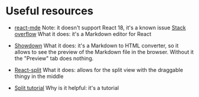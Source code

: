 # Useful resources

* [react-mde](https://www.npmjs.com/package/react-mde)
Note: it doesn't support React 18, it's a known issue [Stack overflow](https://stackoverflow.com/questions/73077186/react-mde-cant-install-on-react-18-2-0)
What it does: it's a Markdown editor for React

* [Showdown](https://www.npmjs.com/package/showdown)
What it does: it's a Markdown to HTML converter, so it allows to see the preview of the Markdown file in the browser. Without it the "Preview" tab does nothing.

* [React-split](https://www.npmjs.com/package/react-split)
What it does: allows for the split view with the draggable thingy in the middle

* [Split tutorial](https://www.dhiwise.com/post/getting-started-with-react-split-pane-a-step-by-step-tutorial)
Why is it helpful: it's a tutorial